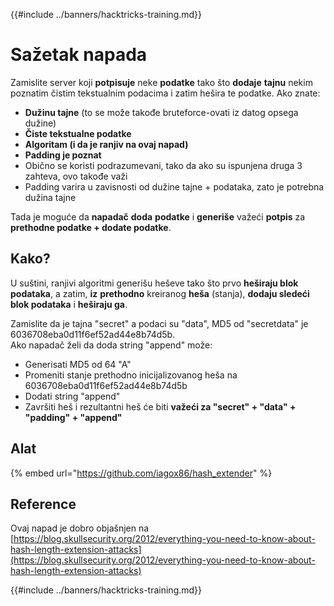 {{#include ../banners/hacktricks-training.md}}

# Sažetak napada

Zamislite server koji **potpisuje** neke **podatke** tako što **dodaje** **tajnu** nekim poznatim čistim tekstualnim podacima i zatim hešira te podatke. Ako znate:

- **Dužinu tajne** (to se može takođe bruteforce-ovati iz datog opsega dužine)
- **Čiste tekstualne podatke**
- **Algoritam (i da je ranjiv na ovaj napad)**
- **Padding je poznat**
- Obično se koristi podrazumevani, tako da ako su ispunjena druga 3 zahteva, ovo takođe važi
- Padding varira u zavisnosti od dužine tajne + podataka, zato je potrebna dužina tajne

Tada je moguće da **napadač** **doda** **podatke** i **generiše** važeći **potpis** za **prethodne podatke + dodate podatke**.

## Kako?

U suštini, ranjivi algoritmi generišu heševe tako što prvo **heširaju blok podataka**, a zatim, **iz** **prethodno** kreiranog **heša** (stanja), **dodaju sledeći blok podataka** i **heširaju ga**.

Zamislite da je tajna "secret" a podaci su "data", MD5 od "secretdata" je 6036708eba0d11f6ef52ad44e8b74d5b.\
Ako napadač želi da doda string "append" može:

- Generisati MD5 od 64 "A"
- Promeniti stanje prethodno inicijalizovanog heša na 6036708eba0d11f6ef52ad44e8b74d5b
- Dodati string "append"
- Završiti heš i rezultantni heš će biti **važeći za "secret" + "data" + "padding" + "append"**

## **Alat**

{% embed url="https://github.com/iagox86/hash_extender" %}

## Reference

Ovaj napad je dobro objašnjen na [https://blog.skullsecurity.org/2012/everything-you-need-to-know-about-hash-length-extension-attacks](https://blog.skullsecurity.org/2012/everything-you-need-to-know-about-hash-length-extension-attacks)

{{#include ../banners/hacktricks-training.md}}
